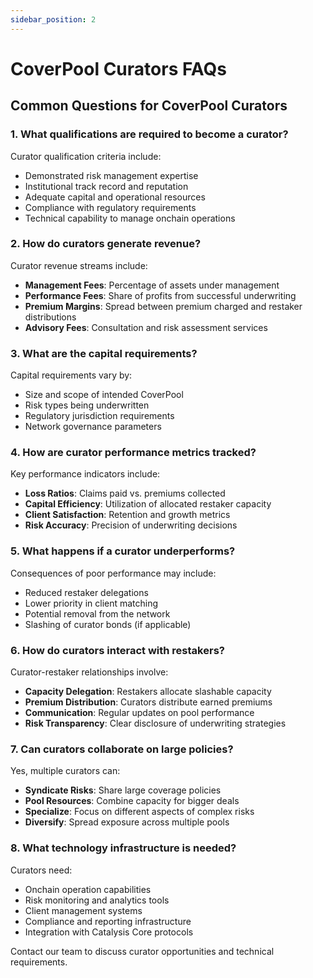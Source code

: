 ```yaml
---
sidebar_position: 2
---
```


# CoverPool Curators FAQs

## Common Questions for CoverPool Curators

### **1. What qualifications are required to become a curator?**

Curator qualification criteria include:
- Demonstrated risk management expertise
- Institutional track record and reputation
- Adequate capital and operational resources
- Compliance with regulatory requirements
- Technical capability to manage onchain operations

### **2. How do curators generate revenue?**

Curator revenue streams include:
- **Management Fees**: Percentage of assets under management
- **Performance Fees**: Share of profits from successful underwriting
- **Premium Margins**: Spread between premium charged and restaker distributions
- **Advisory Fees**: Consultation and risk assessment services

### **3. What are the capital requirements?**

Capital requirements vary by:
- Size and scope of intended CoverPool
- Risk types being underwritten
- Regulatory jurisdiction requirements
- Network governance parameters

### **4. How are curator performance metrics tracked?**

Key performance indicators include:
- **Loss Ratios**: Claims paid vs. premiums collected
- **Capital Efficiency**: Utilization of allocated restaker capacity
- **Client Satisfaction**: Retention and growth metrics
- **Risk Accuracy**: Precision of underwriting decisions

### **5. What happens if a curator underperforms?**

Consequences of poor performance may include:
- Reduced restaker delegations
- Lower priority in client matching
- Potential removal from the network
- Slashing of curator bonds (if applicable)

### **6. How do curators interact with restakers?**

Curator-restaker relationships involve:
- **Capacity Delegation**: Restakers allocate slashable capacity
- **Premium Distribution**: Curators distribute earned premiums
- **Communication**: Regular updates on pool performance
- **Risk Transparency**: Clear disclosure of underwriting strategies

### **7. Can curators collaborate on large policies?**

Yes, multiple curators can:
- **Syndicate Risks**: Share large coverage policies
- **Pool Resources**: Combine capacity for bigger deals
- **Specialize**: Focus on different aspects of complex risks
- **Diversify**: Spread exposure across multiple pools

### **8. What technology infrastructure is needed?**

Curators need:
- Onchain operation capabilities
- Risk monitoring and analytics tools
- Client management systems
- Compliance and reporting infrastructure
- Integration with Catalysis Core protocols

Contact our team to discuss curator opportunities and technical requirements.
